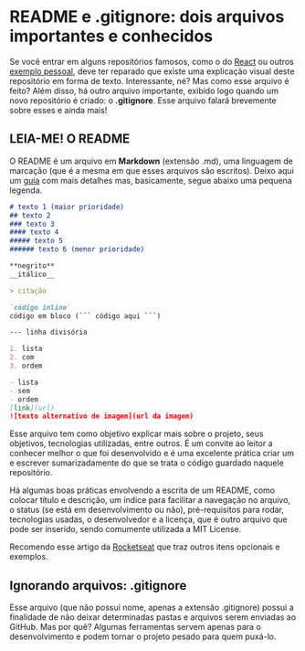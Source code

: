 # README e .gitignore: dois arquivos importantes e conhecidos

Se você entrar em alguns repositórios famosos, como o do [React](https://github.com/facebook/react) ou outros [exemplo pessoal](https://github.com/valencprado/nlw-setup), deve ter reparado que existe uma explicação visual deste repositório em forma de texto. Interessante, né? Mas como esse arquivo é feito? Além disso, há outro arquivo importante, exibido logo quando um novo repositório é criado: o **.gitignore**. Esse arquivo falará brevemente sobre esses e ainda mais!


## LEIA-ME! O README

O README é um arquivo em **Markdown** (extensão .md), uma linguagem de marcação (que é a mesma em que esses arquivos são escritos). Deixo aqui um [guia](https://www.markdownguide.org/) com mais detalhes mas, basicamente, segue abaixo uma pequena legenda.

```markdown
# texto 1 (maior prioridade)
## texto 2
### texto 3 
#### texto 4 
##### texto 5 
###### texto 6 (menor prioridade)

**negrito**
__itálico__

> citação

`código inline`
código em bloco (``` código aqui ```)

--- linha divisória

1. lista
2. com
3. ordem

- lista
- sem
- ordem
[link](url)
![texto alternativo de imagem](url da imagem)
```

Esse arquivo tem como objetivo explicar mais sobre o projeto, seus objetivos, tecnologias utilizadas, entre outros. É um convite ao leitor a conhecer melhor o que foi desenvolvido e é uma excelente prática criar um e escrever sumarizadamente do que se trata o código guardado naquele repositório.

Há algumas boas práticas envolvendo a escrita de um README, como colocar título e descrição, um índice para facilitar a navegação no arquivo, o status (se está em desenvolvimento ou não), pré-requisitos para rodar, tecnologias usadas, o desenvolvedor e a licença, que é outro arquivo que pode ser inserido, sendo comumente utilizada a MIT License.

Recomendo esse artigo da [Rocketseat](https://blog.rocketseat.com.br/como-fazer-um-bom-readme/) que traz outros itens opcionais e exemplos.

## Ignorando arquivos: .gitignore

Esse arquivo (que não possui nome, apenas a extensão .gitignore) possui a finalidade de não deixar determinadas pastas e arquivos serem enviadas ao GitHub. Mas por quê? Algumas ferramentas servem apenas para o desenvolvimento e podem tornar o projeto pesado para quem puxá-lo. 



